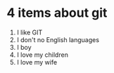 # 4 items about git

1. I like GIT
2. I don't no English languages
3. I boy
4. I love my children 
5. I love my wife


